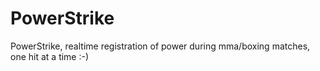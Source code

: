 # PowerStrike
PowerStrike, realtime registration of power during mma/boxing matches, one hit at a time :-)
